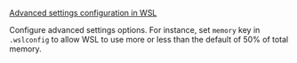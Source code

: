 [Advanced settings configuration in WSL](https://learn.microsoft.com/en-us/windows/wsl/wsl-config)

Configure advanced settings options. For instance, set `memory` key in `.wslconfig` to allow WSL to use more or less than the default of 50% of total memory. 